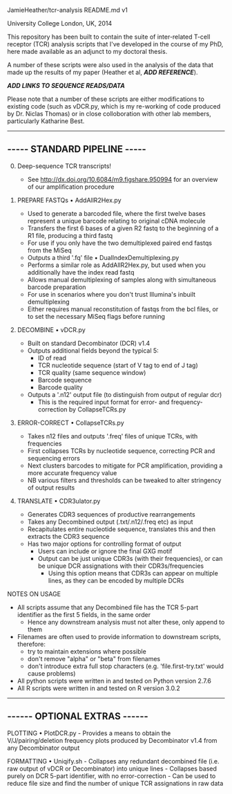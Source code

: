 JamieHeather/tcr-analysis README.md v1

University College London, UK, 2014

This repository has been built to contain the suite of inter-related T-cell receptor (TCR) analysis scripts that I've developed in the course of my PhD, here made available as an adjunct to my doctoral thesis.

A number of these scripts were also used in the analysis of the data that made up the results of my paper (Heather et al, ***ADD REFERENCE***).

***ADD LINKS TO SEQUENCE READS/DATA***

Please note that a number of these scripts are either modifications to existing code (such as vDCR.py, which is my re-working of code produced by Dr. Niclas Thomas) or in close colloboration with other lab members, particularly Katharine Best.

-----------------------------
----- STANDARD PIPELINE -----
-----------------------------

0) Deep-sequence TCR transcripts!
    - See http://dx.doi.org/10.6084/m9.figshare.950994 for an overview of our amplification procedure

1) PREPARE FASTQs 
  • AddAllR2Hex.py
    - Used to generate a barcoded file, where the first twelve bases represent a unique barcode relating to original cDNA molecule
    - Transfers the first 6 bases of a given R2 fastq to the beginning of a R1 file, producing a third fastq
    - For use if you only have the two demultiplexed paired end fastqs from the MiSeq
    - Outputs a third '.fq' file
  • DualIndexDemultiplexing.py
    - Performs a similar role as AddAllR2Hex.py, but used when you additionally have the index read fastq
    - Allows manual demultiplexing of samples along with simultaneous barcode preparation
    - For use in scenarios where you don't trust Illumina's inbuilt demultiplexing
    - Either requires manual reconstitution of fastqs from the bcl files, or to set the necessary MiSeq flags before running

 
2) DECOMBINE 
  • vDCR.py
    - Built on standard Decombinator (DCR) v1.4
    - Outputs additional fields beyond the typical 5:
      - ID of read
      - TCR nucleotide sequence (start of V tag to end of J tag)
      - TCR quality (same sequence window)
      - Barcode sequence
      - Barcode quality
    - Outputs a '.n12' output file (to distinguish from output of regular dcr)
      - This is the required input format for error- and frequency-correction by CollapseTCRs.py
    
    
3) ERROR-CORRECT
  • CollapseTCRs.py
    - Takes n12 files and outputs '.freq' files of unique TCRs, with frequencies
    - First collapses TCRs by nucleotide sequence, correcting PCR and sequencing errors
    - Next clusters barcodes to mitigate for PCR amplification, providing a more accurate frequency value
    - NB various filters and thresholds can be tweaked to alter stringency of output results
    

4) TRANSLATE
  • CDR3ulator.py
    - Generates CDR3 sequences of productive rearrangements
    - Takes any Decombined output (.txt/.n12/.freq etc) as input
    - Recapitulates entire nucleotide sequence, translates this and then extracts the CDR3 sequence
    - Has two major options for controlling format of output
      - Users can include or ignore the final GXG motif 
      - Output can be just unique CDR3s (with their frequencies), or can be unique DCR assignations with their CDR3s/frequencies
        - Using this option means that CDR3s can appear on multiple lines, as they can be encoded by multiple DCRs
    
NOTES ON USAGE
- All scripts assume that any Decombined file has the TCR 5-part identifier as the first 5 fields, in the same order
  - Hence any downstream analysis must not alter these, only append to them
- Filenames are often used to provide information to downstream scripts, therefore:
  - try to maintain extensions where possible
  - don't remove "alpha" or "beta" from filenames 
  - don't introduce extra full stop characters (e.g. 'file.first-try.txt' would cause problems)
- All python scripts were written in and tested on Python version 2.7.6
- All R scripts were written in and tested on R version 3.0.2
 
 
-----------------------------
------ OPTIONAL EXTRAS ------
-----------------------------

PLOTTING
  • PlotDCR.py 
    - Provides a means to obtain the V/J/pairing/deletion frequency plots produced by Decombinator v1.4 from any Decombinator output
    

FORMATTING
  • Uniqify.sh 
    - Collapses any redundant decombined file (i.e. raw output of vDCR or Decombinator) into unique lines
    - Collapses based purely on DCR 5-part identifier, with no error-correction 
    - Can be used to reduce file size and find the number of unique TCR assignations in raw data     




